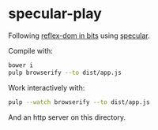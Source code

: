 # specular-play

Following [reflex-dom in bits](https://github.com/hansroland/reflex-dom-inbits/blob/master/tutorial.md) using [specular](https://github.com/restaumatic/purescript-specular).

Compile with:

```sh
bower i
pulp browserify --to dist/app.js
```

Work interactively with:

```sh
pulp --watch browserify --to dist/app.js
```

And an http server on this directory.
